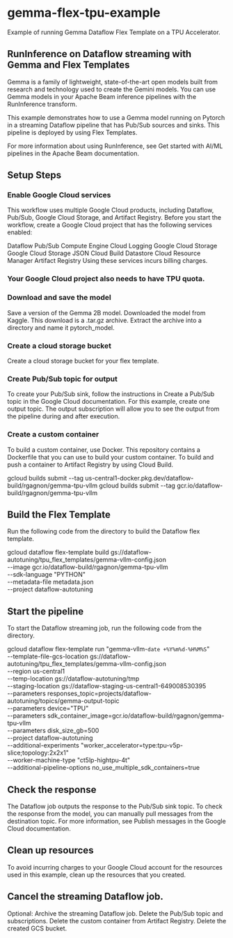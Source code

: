 # gemma-flex-tpu-example
Example of running Gemma Dataflow Flex Template on a TPU Accelerator.

## RunInference on Dataflow streaming with Gemma and Flex Templates
Gemma is a family of lightweight, state-of-the-art open models built from research and technology used to create the Gemini models. You can use Gemma models in your Apache Beam inference pipelines with the RunInference transform.

This example demonstrates how to use a Gemma model running on Pytorch in a streaming Dataflow pipeline that has Pub/Sub sources and sinks. This pipeline is deployed by using Flex Templates.

For more information about using RunInference, see Get started with AI/ML pipelines in the Apache Beam documentation.

## Setup Steps

### Enable Google Cloud services
This workflow uses multiple Google Cloud products, including Dataflow, Pub/Sub, Google Cloud Storage, and Artifact Registry. Before you start the workflow, create a Google Cloud project that has the following services enabled:

Dataflow
Pub/Sub
Compute Engine
Cloud Logging
Google Cloud Storage
Google Cloud Storage JSON
Cloud Build
Datastore
Cloud Resource Manager
Artifact Registry
Using these services incurs billing charges.

### Your Google Cloud project also needs to have TPU quota.

### Download and save the model
Save a version of the Gemma 2B model. Downloaded the model from Kaggle. This download is a .tar.gz archive. Extract the archive into a directory and name it pytorch_model.

### Create a cloud storage bucket
Create a cloud storage bucket for your flex template.

### Create Pub/Sub topic for output
To create your Pub/Sub sink, follow the instructions in Create a Pub/Sub topic in the Google Cloud documentation. For this example, create one output topic. The output subscription will allow you to see the output from the pipeline during and after execution.

### Create a custom container
To build a custom container, use Docker. This repository contains a Dockerfile that you can use to build your custom container. To build and push a container to Artifact Registry by using Cloud Build.

gcloud builds submit --tag us-central1-docker.pkg.dev/dataflow-build/rgagnon/gemma-tpu-vllm
gcloud builds submit --tag gcr.io/dataflow-build/rgagnon/gemma-tpu-vllm

## Build the Flex Template
Run the following code from the directory to build the Dataflow flex template.

gcloud dataflow flex-template build gs://dataflow-autotuning/tpu_flex_templates/gemma-vllm-config.json \
  --image gcr.io/dataflow-build/rgagnon/gemma-tpu-vllm\
  --sdk-language "PYTHON" \
  --metadata-file metadata.json \
  --project dataflow-autotuning

## Start the pipeline
To start the Dataflow streaming job, run the following code from the directory.

gcloud dataflow flex-template run "gemma-vllm-`date +%Y%m%d-%H%M%S`" \
  --template-file-gcs-location gs://dataflow-autotuning/tpu_flex_templates/gemma-vllm-config.json \
  --region us-central1 \
  --temp-location gs://dataflow-autotuning/tmp \
  --staging-location gs://dataflow-staging-us-central1-649008530395 \
  --parameters responses_topic=projects/dataflow-autotuning/topics/gemma-output-topic \
  --parameters device="TPU" \
  --parameters sdk_container_image=gcr.io/dataflow-build/rgagnon/gemma-tpu-vllm \
  --parameters disk_size_gb=500 \
  --project dataflow-autotuning \
  --additional-experiments "worker_accelerator=type:tpu-v5p-slice;topology:2x2x1" \
  --worker-machine-type "ct5lp-hightpu-4t" \
  --additional-pipeline-options no_use_multiple_sdk_containers=true

## Check the response
The Dataflow job outputs the response to the Pub/Sub sink topic. To check the response from the model, you can manually pull messages from the destination topic. For more information, see Publish messages in the Google Cloud documentation.

## Clean up resources
To avoid incurring charges to your Google Cloud account for the resources used in this example, clean up the resources that you created.

## Cancel the streaming Dataflow job.
Optional: Archive the streaming Dataflow job.
Delete the Pub/Sub topic and subscriptions.
Delete the custom container from Artifact Registry.
Delete the created GCS bucket.